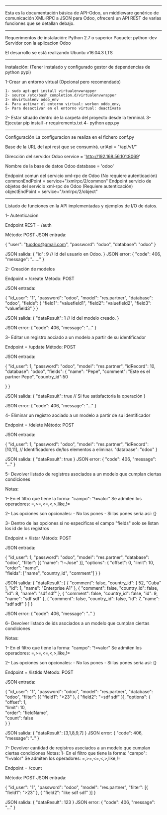 
*****************************************************************************************
Esta es la documentación básica de API-Odoo, un middleware genérico de comunicación XML-RPC a JSON para Odoo, ofrecerá un API REST de varias funciones que se detallan debajo. 

*****************************************************************************************
Requerimentos de instalación:
 Python 2.7 o superior
 Paquete: python-dev
 Servidor con la aplicacion Odoo

El desarrollo se está realizando Ubuntu v16.04.3 LTS

*******************************************************************************************

Instalación: (Tener instalado y configurado gestor de dependencias de python pypi)

1-Crear un entorno virtual (Opcional pero recomendado)

	1- sudo apt-get install virtualenvwrapper
	2- source /etc/bash_completion.d/virtualenvwrapper
	3- mkvirtualenv odoo_env
    4- Para activar el entorno virtual: workon oddo_env, 
    5- Para desactivar en el entorno virtual: deactivate

2- Estar situado dentro de la carpeta del proyecto desde la terminal.
3- Ejecutar pip install -r requirements.txt
4- python app.py

*******************************************************************************************
Configuración
La configuracion se realiza en el fichero conf.py

Base de la URL del api rest que se consumirá.
    urlApi = "/api/v1/"

Dirección del servidor Odoo
    service = 'http://192.168.56.101:8069'

Nombre de la base de datos Odoo
    database = 'odoo'

Endpoint comun del servicio xml-rpc de Odoo (No requiere autenticación)
    commonEndPoint =  service+"/xmlrpc/2/common"
Endpoint servicio de objetos del servicio xml-rpc de Odoo (Requiere autenticación)
    objectEndPoint =  service+"/xmlrpc/2/object" 

*****************************************************************************************
Listado de funciones en la API implementadas y ejemplos de I/O de datos.

1- Autenticacion

Endpoint REST =  /auth

Método: POST
JSON entrada:

{
 "user": "tuodoo@gmail.com",
 "password": "odoo",
 "database": "odoo"
}


JSON salida:
{
    "id": 9    // Id del usuario en Odoo.
}
JSON error:
{
    "code": 406, 
    "message": "......"
} 

2- Creación de modelos

Endpoint = /create
Método: POST

JSON entrada:

{
"id_user": "1",
"password": "odoo",
"model": "res.partner",
"database": "odoo",
"fields": {
    "field1": "valuefield1",
    "field2": "valuefield2",
    "field3": "valuefield3"
}
}

JSON salida:
{
   "dataResult": 1           // Id del modelo creado.
}

JSON error:
{
    "code": 406, 
    "message": "..."
}      

3- Editar un registro aociado a un modelo a partir de su identificador

Endpoint = /update
Método: POST

JSON entrada:

{
"id_user": 1,
"password": "odoo",
"model": "res.partner",
"idRecord": 10,
"database": "odoo",
"fields": {
    "name": "Pepe",
    "comment": "Este es el partner Pepe",
    "country_id":50

}
}

JSON salida:
{
    "dataResult": true  // Si fue satisfactoria la operación
}

JSON error:
{
    "code": 406, 
    "message": "..."
} 

4- Eliminar un registro aociado a un modelo a partir de su identificador

Endpoint = /delete
Método: POST

JSON entrada:

{
 "id_user": 1,
 "password": "odoo",
 "model": "res.partner",
 "idRecord": [10,11],      // Identificadores de/los elementos a eliminar.
 "database": "odoo"
}

JSON salida:
{
    "dataResult": true
}
JSON error:
{
    "code": 406, 
    "message": "..."
} 

5- Devolver listado de registros asociados a un modelo que cumplan ciertas condiciones

Notas:

 1- En el filtro que tiene la forma:
  "campo": "!=valor"
   Se admiten los operadores: =,>=,<=,<,>,like,!=

 2- Las opciones son opcionales:
    - No las pones
    - Si las pones sería así: {}

 3- Dentro de las opciones si no especificas el campo "fields" solo se listan los id de los registros

Endpoint = /listar
Método: POST

JSON entrada:

{
"id_user": 1,
"password": "odoo",
"model": "res.partner",
"database": "odoo",
"filter": [{
    "name": "!=Jose"
}],
"options": {
    "offset": 0,
    "limit": 10,
    "order": "name",		 
    "fields": ["name", "country_id", "comment"]
}
}

JSON salida:
{
"dataResult": [
{
    "comment": false, 
    "country_id": [
    52, 
    "Cuba"
    ], 
    "id": 1, 
    "name": "Enterprise A1"
}, 
{
    "comment": false, 
    "country_id": false, 
    "id": 8, 
    "name": "sdf sdf"
}, 
{
    "comment": false, 
    "country_id": false, 
    "id": 9, 
    "name": "sdf sdf"
}, 
{
    "comment": false, 
    "country_id": false, 
    "id": 7, 
    "name": "sdf sdf"
}
]
}

JSON error:
{
    "code": 406, 
    "message": ".."
}

6- Devolver listado de ids asociados a un modelo que cumplan ciertas condiciones

Notas:

 1- En el filtro que tiene la forma:
  "campo": "!=valor"
   Se admiten los operadores: =,>=,<=,<,>,like,!=

 2- Las opciones son opcionales:
    - No las pones
    - Si las pones sería así: {}


Endpoint = /listIds
Método: POST

JSON entrada:

{
 "id_user": "1",
 "password": "odoo",
 "model": "res.partner",
 "database": "odoo",
 "filter": [{
            "field1": ">23"
            },
            {
            "field2": "=sdf sdf"
            }],
 "options": {
    "offset": 1,                 
    "limit": 10,                 
    "order": "fieldName",        
    "count": false               
}
}

JSON salida:
{
    "dataResult": [3,1,8,9,7]
}
JSON error:
{
    "code": 406, 
    "message": ".."
} 

7- Devolver cantidad de registros asociados a un modelo que cumplan ciertas condiciones
Notas:
 1- En el filtro que tiene la forma:
  "campo": "!=valor"
   Se admiten los operadores: =,>=,<=,<,>,like,!=
 
Endpoint = /count

Método: POST
JSON entrada:

{
"id_user": "1",
"password": "odoo",
"model": "res.partner",
"filter": [{
            "field1": ">23"
            }, {
            "field2": "like sdf sdf"
            }]
}

JSON salida:
{
    "dataResult": 123
}
JSON error:
{
    "code": 406, 
    "message": "..."
} 
